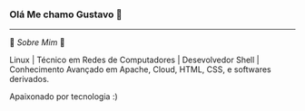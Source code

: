 ### Olá Me chamo Gustavo 👋
<hr>

💬 _Sobre Mim_ 🙂

 Linux | Técnico em Redes de Computadores | Desevolvedor Shell | Conhecimento Avançado em Apache, Cloud, HTML, CSS, e softwares derivados.

Apaixonado por tecnologia :)
